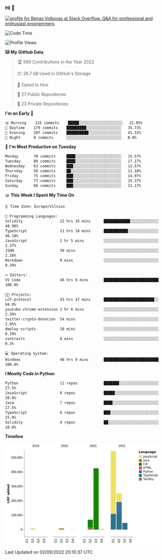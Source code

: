 ### Hi 👋
<a href="https://stackoverflow.com/users/14954249/benas-volkovas"><img src="https://stackoverflow.com/users/flair/14954249.png?theme=dark" width="208" height="58" alt="profile for Benas Volkovas at Stack Overflow, Q&amp;A for professional and enthusiast programmers" title="profile for Benas Volkovas at Stack Overflow, Q&amp;A for professional and enthusiast programmers"></a>

<!--START_SECTION:waka-->
![Code Time](http://img.shields.io/badge/Code%20Time-888%20hrs%2054%20mins-blue)

![Profile Views](http://img.shields.io/badge/Profile%20Views-25-blue)

**🐱 My GitHub Data** 

> 🏆 569 Contributions in the Year 2022
 > 
> 📦 26.7 kB Used in GitHub's Storage 
 > 
> 💼 Opted to Hire
 > 
> 📜 27 Public Repositories 
 > 
> 🔑 23 Private Repositories  
 > 
**I'm an Early 🐤** 

```text
🌞 Morning    115 commits    █████░░░░░░░░░░░░░░░░░░░░   22.95% 
🌆 Daytime    179 commits    █████████░░░░░░░░░░░░░░░░   35.73% 
🌃 Evening    207 commits    ██████████░░░░░░░░░░░░░░░   41.32% 
🌙 Night      0 commits      ░░░░░░░░░░░░░░░░░░░░░░░░░   0.0%

```
📅 **I'm Most Productive on Tuesday** 

```text
Monday       78 commits     ████░░░░░░░░░░░░░░░░░░░░░   15.57% 
Tuesday      86 commits     ████░░░░░░░░░░░░░░░░░░░░░   17.17% 
Wednesday    63 commits     ███░░░░░░░░░░░░░░░░░░░░░░   12.57% 
Thursday     56 commits     ██░░░░░░░░░░░░░░░░░░░░░░░   11.18% 
Friday       75 commits     ███░░░░░░░░░░░░░░░░░░░░░░   14.97% 
Saturday     77 commits     ███░░░░░░░░░░░░░░░░░░░░░░   15.37% 
Sunday       66 commits     ███░░░░░░░░░░░░░░░░░░░░░░   13.17%

```


📊 **This Week I Spent My Time On** 

```text
⌚︎ Time Zone: Europe/Vilnius

💬 Programming Languages: 
Solidity                 22 hrs 35 mins      ████████████░░░░░░░░░░░░░   48.96% 
TypeScript               21 hrs 18 mins      ███████████░░░░░░░░░░░░░░   46.18% 
JavaScript               1 hr 5 mins         ░░░░░░░░░░░░░░░░░░░░░░░░░   2.37% 
JSON                     38 mins             ░░░░░░░░░░░░░░░░░░░░░░░░░   1.38% 
Markdown                 9 mins              ░░░░░░░░░░░░░░░░░░░░░░░░░   0.34%

🔥 Editors: 
VS Code                  46 hrs 9 mins       █████████████████████████   100.0%

🐱‍💻 Projects: 
LCF-protocol             43 hrs 47 mins      ███████████████████████░░   94.9% 
youtube-chrome-extension 1 hr 6 mins         ░░░░░░░░░░░░░░░░░░░░░░░░░   2.39% 
twitter-crypto-donation  54 mins             ░░░░░░░░░░░░░░░░░░░░░░░░░   1.95% 
deploy-scripts           10 mins             ░░░░░░░░░░░░░░░░░░░░░░░░░   0.39% 
contracts                8 mins              ░░░░░░░░░░░░░░░░░░░░░░░░░   0.3%

💻 Operating System: 
Windows                  46 hrs 9 mins       █████████████████████████   100.0%

```

**I Mostly Code in Python** 

```text
Python                   11 repos            ███████░░░░░░░░░░░░░░░░░░   27.5% 
JavaScript               8 repos             █████░░░░░░░░░░░░░░░░░░░░   20.0% 
Java                     7 repos             ████░░░░░░░░░░░░░░░░░░░░░   17.5% 
TypeScript               6 repos             ███░░░░░░░░░░░░░░░░░░░░░░   15.0% 
Solidity                 4 repos             ██░░░░░░░░░░░░░░░░░░░░░░░   10.0%

```


**Timeline**

![Chart not found](https://raw.githubusercontent.com/BenasVolkovas/BenasVolkovas/main/charts/bar_graph.png) 


 Last Updated on 02/09/2022 20:10:37 UTC
<!--END_SECTION:waka-->

